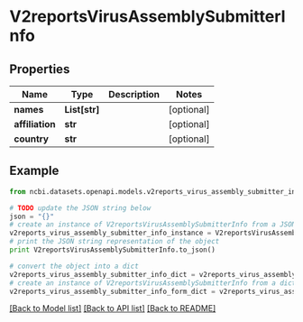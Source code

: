 # V2reportsVirusAssemblySubmitterInfo


## Properties

Name | Type | Description | Notes
------------ | ------------- | ------------- | -------------
**names** | **List[str]** |  | [optional] 
**affiliation** | **str** |  | [optional] 
**country** | **str** |  | [optional] 

## Example

```python
from ncbi.datasets.openapi.models.v2reports_virus_assembly_submitter_info import V2reportsVirusAssemblySubmitterInfo

# TODO update the JSON string below
json = "{}"
# create an instance of V2reportsVirusAssemblySubmitterInfo from a JSON string
v2reports_virus_assembly_submitter_info_instance = V2reportsVirusAssemblySubmitterInfo.from_json(json)
# print the JSON string representation of the object
print V2reportsVirusAssemblySubmitterInfo.to_json()

# convert the object into a dict
v2reports_virus_assembly_submitter_info_dict = v2reports_virus_assembly_submitter_info_instance.to_dict()
# create an instance of V2reportsVirusAssemblySubmitterInfo from a dict
v2reports_virus_assembly_submitter_info_form_dict = v2reports_virus_assembly_submitter_info.from_dict(v2reports_virus_assembly_submitter_info_dict)
```
[[Back to Model list]](../README.md#documentation-for-models) [[Back to API list]](../README.md#documentation-for-api-endpoints) [[Back to README]](../README.md)


